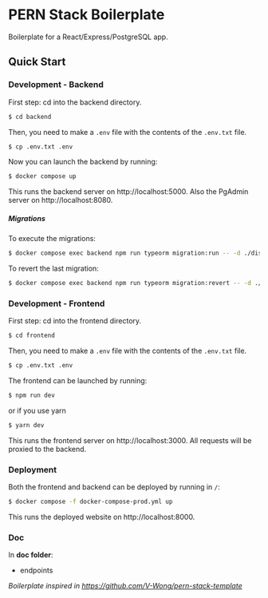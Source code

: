 # PERN Stack Boilerplate
Boilerplate for a React/Express/PostgreSQL app.

## Quick Start
### Development - Backend
First step: cd into the backend directory.
```bash
$ cd backend
```

Then, you need to make a `.env` file with the contents of the `.env.txt` file.
```bash
$ cp .env.txt .env
```

Now you can launch the backend by running:
```bash
$ docker compose up
```
This runs the backend server on http://localhost:5000.
Also the PgAdmin server on http://localhost:8080.

##### Migrations

To execute the migrations:
```bash
$ docker compose exec backend npm run typeorm migration:run -- -d ./dist/data-source.js
```

To revert the last migration:
```bash
$ docker compose exec backend npm run typeorm migration:revert -- -d ./dist/data-source.js
```

### Development - Frontend
First step: cd into the frontend directory.
```bash
$ cd frontend
```

Then, you need to make a `.env` file with the contents of the `.env.txt` file.
```bash
$ cp .env.txt .env
```

The frontend can be launched by running:
```bash
$ npm run dev
```
or if you use yarn
```bash
$ yarn dev
```
This runs the frontend server on http://localhost:3000. All requests will be proxied to the backend.

### Deployment
Both the frontend and backend can be deployed by running in ``/``:
```bash
$ docker compose -f docker-compose-prod.yml up
```
This runs the deployed website on http://localhost:8000.

### Doc
In **doc folder**:
- endpoints

*Boilerplate inspired in https://github.com/V-Wong/pern-stack-template*
